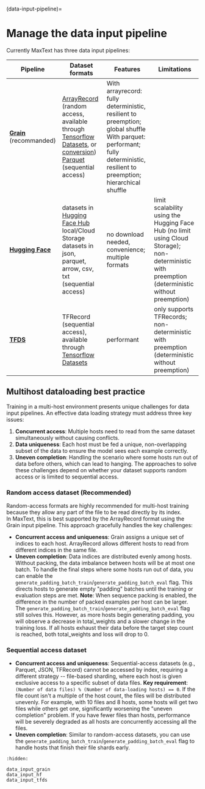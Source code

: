 <!--
 Copyright 2023–2025 Google LLC

 Licensed under the Apache License, Version 2.0 (the "License");
 you may not use this file except in compliance with the License.
 You may obtain a copy of the License at

    https://www.apache.org/licenses/LICENSE-2.0

 Unless required by applicable law or agreed to in writing, software
 distributed under the License is distributed on an "AS IS" BASIS,
 WITHOUT WARRANTIES OR CONDITIONS OF ANY KIND, either express or implied.
 See the License for the specific language governing permissions and
 limitations under the License.
-->

(data-input-pipeline)=
# Manage the data input pipeline

Currently MaxText has three data input pipelines:

| Pipeline | Dataset formats | Features | Limitations |
| -------- | --------------- | -------- | ----------- |
| **[Grain](data_input_grain.md)** (recommanded)| [ArrayRecord](https://github.com/google/array_record) (random access, available through [Tensorflow Datasets](https://www.tensorflow.org/datasets/catalog/overview), or [conversion](https://github.com/google/array_record/tree/main/beam))<br>[Parquet](https://arrow.apache.org/docs/python/parquet.html) (sequential access) | With arrayrecord: fully deterministic, resilient to preemption; global shuffle <br>With parquet: performant; fully deterministic, resilient to preemption; hierarchical shuffle |  |
| **[Hugging Face](data_input_hf.md)** | datasets in [Hugging Face Hub](https://huggingface.co/datasets)<br>local/Cloud Storage datasets in json, parquet, arrow, csv, txt (sequential access) | no download needed, convenience; <br>multiple formats | limit scalability using the Hugging Face Hub (no limit using Cloud Storage); <br>non-deterministic with preemption<br>(deterministic without preemption)<br> |
| **[TFDS](data_input_hf.md)** | TFRecord (sequential access), available through [Tensorflow Datasets](https://www.tensorflow.org/datasets/catalog/overview) | performant | only supports TFRecords; <br>non-deterministic with preemption<br>(deterministic without preemption) |


## Multihost dataloading best practice
Training in a multi-host environment presents unique challenges for data input pipelines. An effective data loading strategy must address three key issues:
1. **Concurrent access**: Multiple hosts need to read from the same dataset simultaneously without causing conflicts.
2. **Data uniqueness**: Each host must be fed a unique, non-overlapping subset of the data to ensure the model sees each example correctly.
3. **Uneven completion**: Handling the scenario where some hosts run out of data before others, which can lead to hanging. 
The approaches to solve these challenges depend on whether your dataset supports random access or is limited to sequential access.

### Random access dataset (Recommended)
Random-access formats are highly recommended for multi-host training because they allow any part of the file to be read directly by its index.<br>
In MaxText, this is best supported by the ArrayRecord format using the Grain input pipeline. This approach gracefully handles the key challenges:
* **Concurrent access and uniqueness**: Grain assigns a unique set of indices to each host. ArrayRecord allows different hosts to read from different indices in the same file.
* **Uneven completion**: Data indices are distributed evenly among hosts. Without packing, the data imbalance between hosts will be at most one batch. To handle the final steps where some hosts run out of data, you can enable the `generate_padding_batch_train`/`generate_padding_batch_eval` flag. This directs hosts to generate empty "padding" batches until the training or evaluation steps are met. **Note**: When sequence packing is enabled, the difference in the number of packed examples per host can be larger. The `generate_padding_batch_train`/`generate_padding_batch_eval` flag still solves this. However, as more hosts begin generating padding, you will observe a decrease in total_weights and a slower change in the training loss. If all hosts exhaust their data before the target step count is reached, both total_weights and loss will drop to 0.

### Sequential access dataset
* **Concurrent access and uniqueness**: Sequential-access datasets (e.g., Parquet, JSON, TFRecord) cannot be accessed by index, requiring a different strategy -- file-based sharding, where each host is given exclusive access to a specific subset of data files. **Key requirement**: `(Number of data files) % (Number of data-loading hosts) == 0`.  If the file count isn't a multiple of the host count, the files will be distributed unevenly. For example, with 10 files and 8 hosts, some hosts will get two files while others get one, significantly worsening the "uneven completion" problem. If you have fewer files than hosts, performance will be severely degraded as all hosts are concurrently accessing all the files.
* **Uneven completion**: Similar to random-access datasets, you can use the `generate_padding_batch_train`/`generate_padding_batch_eval` flag to handle hosts that finish their file shards early. 

```{toctree}
:hidden:

data_input_grain
data_input_hf
data_input_tfds
```
